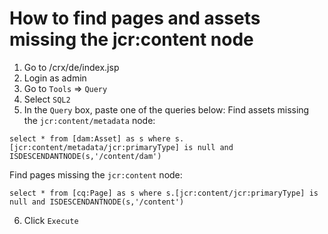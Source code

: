 # How to find pages and assets missing the jcr:content node
1. Go to /crx/de/index.jsp
2. Login as admin
3. Go to `Tools` => `Query`
4. Select `SQL2`
5. In the `Query` box, paste one of the queries below:
Find assets missing the `jcr:content/metadata` node:
```
select * from [dam:Asset] as s where s.[jcr:content/metadata/jcr:primaryType] is null and ISDESCENDANTNODE(s,'/content/dam')
```

Find pages missing the `jcr:content` node:
```
select * from [cq:Page] as s where s.[jcr:content/jcr:primaryType] is null and ISDESCENDANTNODE(s,'/content')
```
6. Click `Execute`
